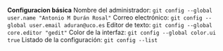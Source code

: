 **Configuracion básica**
Nombre del administrador:
`git config --global user.name "Antonio M Durán Rosal"`
Correo electrónico:
`git config --global user.email aduran@uco.es`
Editor de texto:
`git config --global core.editor "gedit"`
Color de la interfaz:
`git config --global color.ui true`
Listado de la configuración:
`git config --list`
